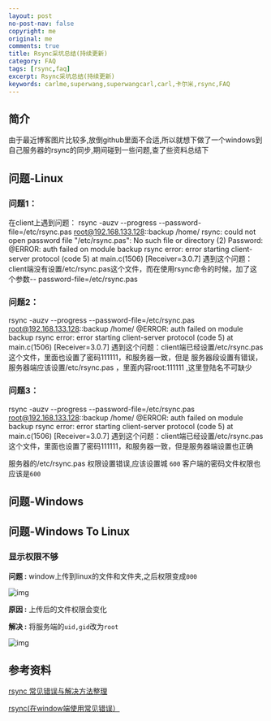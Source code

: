```yaml
---
layout: post
no-post-nav: false 
copyright: me
original: me
comments: true
title: Rsync采坑总结(持续更新)
category: FAQ
tags: [rsync,faq]
excerpt: Rsync采坑总结(持续更新)
keywords: carlme,superwang,superwangcarl,carl,卡尔米,rsync,FAQ
---
```


## 简介

由于最近博客图片比较多,放倒github里面不合适,所以就想下做了一个windows到自己服务器的rsync的同步,期间碰到一些问题,查了些资料总结下

## 问题-Linux

### 问题1： 

在client上遇到问题： 
rsync -auzv --progress --password-file=/etc/rsync.pas root@192.168.133.128::backup /home/ 
rsync: could not open password file "/etc/rsync.pas": No such file or directory (2) 
Password: 
@ERROR: auth failed on module backup 
rsync error: error starting client-server protocol (code 5) at main.c(1506) [Receiver=3.0.7] 
遇到这个问题：client端没有设置/etc/rsync.pas这个文件，而在使用rsync命令的时候，加了这个参数-- 
password-file=/etc/rsync.pas 

### 问题2： 

rsync -auzv --progress --password-file=/etc/rsync.pas root@192.168.133.128::backup /home/ 
@ERROR: auth failed on module backup 
rsync error: error starting client-server protocol (code 5) at main.c(1506) [Receiver=3.0.7] 
遇到这个问题：client端已经设置/etc/rsync.pas这个文件，里面也设置了密码111111，和服务器一致，但是 
服务器段设置有错误，服务器端应该设置/etc/rsync.pas ，里面内容root:111111 ,这里登陆名不可缺少 

### 问题3： 

rsync -auzv --progress --password-file=/etc/rsync.pas root@192.168.133.128::backup /home/ 
@ERROR: auth failed on module backup 
rsync error: error starting client-server protocol (code 5) at main.c(1506) [Receiver=3.0.7] 
遇到这个问题：client端已经设置/etc/rsync.pas这个文件，里面也设置了密码111111，和服务器一致，但是服务器端设置也正确

服务器的/etc/rsync.pas 权限设置错误,应该设置城 `600` 客户端的密码文件权限也应该是`600`

## 问题-Windows

## 问题-Windows To Linux

### 显示权限不够

**问题 :** window上传到linux的文件和文件夹,之后权限变成`000`

![img](../../assets/images/blog/2019/20190422132748.png)

**原因 :** 上传后的文件权限会变化

**解决 :** 将服务端的`uid,gid`改为`root`

![img](../../assets/images/blog/2019/20190422132857.png)

## 参考资料

[rsync 常见错误与解决方法整理](https://www.jb51.net/article/31920.htm)

[rsync(在window端使用常见错误）](https://blog.51cto.com/cold2076goddess/1634825)
